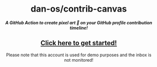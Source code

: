 <div align="center">

# dan-os/contrib-canvas

#### _A GitHub Action to create pixel art 🎨 on your GitHub profile contribution timeline!_

</div>

<div align="center">

## [Click here to get started!](https://github.com/dan-os/contrib-canvas)

Please note that this account is used for demo purposes and the inbox is not monitored!

</div>
